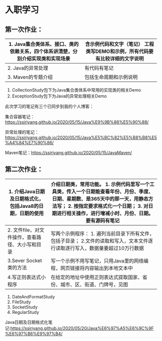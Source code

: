 # 入职学习

## 第一次作业：

| 1.  Java集合类体系、接口、类的依赖关系，四个体系讲清楚，分别介绍实现类和实现场景 | 含示例代码和文字（笔记）     工程类写DEMO和示例，所有代码要有比较详细的文字说明 |
| ------------------------------------------------------------ | ------------------------------------------------------------ |
| 2. Java的异常处理                                            | 有代码有笔记                                                 |
| 3. Maven的专题介绍                                           | 包括生命周期和示例说明                                       |

1. CollectionStudy包下为Java集合类体系中常用的实现类的相关Demo
2. ExceptionStudy包下为Java的异常处理相关Demo



此次学习的笔记有三个已同步到我的个人博客：



集合容器笔记：https://ssiriyang.github.io/2020/05/15/Java%E9%9B%86%E5%90%88/

异常处理的笔记：https://ssiriyang.github.io/2020/05/15/Java%E5%BC%82%E5%B8%B8%E5%A4%84%E7%90%86/

Maven笔记：https://ssiriyang.github.io/2020/05/15/JavaMaven/

## 第二次作业：

| 1.  介绍Java日期及日期格式化，包括Java8的日期，日期的使用 | 介绍日期类，常用功能。     1. 示例代码里写一个工具类，传入一个日期能查看年份、月份、季度、日期、星期数、是365天中的那一天，用静态方法写；     2. 按指定要求格式化一个日期；     3. 对日期进行相关操作，进行增减小时、月份、日期。要有源码有笔记 |
| --------------------------------------------------------- | ------------------------------------------------------------ |
| 2. 文件file，对文件操作，查看路径、大小写和目录           | 写两个示例程序：     1. 遍列当前目录下所有文件，包括子目录；     2.文件的读取和写入，文本文件逐行读取逐行写入，数据量要超过10万行数据 |
| 3.Sever  Socket类的方法                                   | 写一个示例不用写笔记，只用Java里的网络编程，网页链接将内容输出到本地文本中 |
| 4.写正则表达式小程序                                      | 在给定的地址中使用正则表达式提取国家、省份、城市、区、街道、门牌号，见图 |

1.  DateAndFormatStudy
2. FileStudy
3. SocketStudy
4. RegularStudy

Java日期及日期格式化笔记:https://ssiriyang.github.io/2020/05/20/Java%E6%97%A5%E6%9C%9F%E6%97%B6%E9%97%B4/
